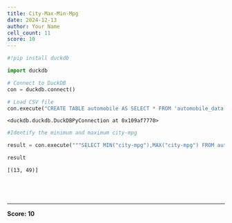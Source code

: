```yaml
---
title: City-Max-Min-Mpg
date: 2024-12-13
author: Your Name
cell_count: 11
score: 10
---
```


```python
#!pip install duckdb
```


```python
import duckdb
```


```python
# Connect to DuckDB
con = duckdb.connect()

```


```python
# Load CSV file
con.execute("CREATE TABLE automobile AS SELECT * FROM 'automobile_data.csv'")

```




    <duckdb.duckdb.DuckDBPyConnection at 0x109af7770>




```python
#Identify the minimum and maximum city-mpg
```


```python
result = con.execute("""SELECT MIN("city-mpg"),MAX("city-mpg") FROM automobile""").fetchall()
```


```python
result
```




    [(13, 49)]




```python


```


```python

```


```python

```


```python

```


---
**Score: 10**
